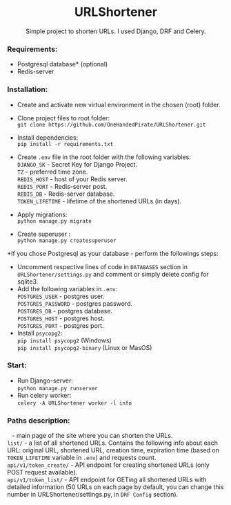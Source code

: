 <h1 align="center"> URLShortener </h1>

<p align="center">Simple project to shorten URLs. I used Django, DRF and Celery.</p>

### Requirements:
- Postgresql database* (optional)
- Redis-server

### Installation:
- Create and activate new virtual environment in the chosen (root) folder. 
- Clone project files to root folder: <br> ```git clone https://github.com/OneHandedPirate/URLShortener.git```
- Install dependencies: <br> ```pip install -r requirements.txt```
- Create `.env` file in the root folder with the following variables:<br>
    `DJANGO_SK` - Secret Key for Django Project.<br>
    `TZ` - preferred time zone.<br>
    `REDIS_HOST` - host of your Redis server.<br>
    `REDIS_PORT` - Redis-server post.<br>
    `REDIS_DB` - Redis-server database.<br>
    `TOKEN_LIFETIME` - lifetime of the shortened URLs (in days).<br>
 
- Apply migrations: <br> ```python manage.py migrate```
- Create superuser : <br> ```python manage.py createsuperuser```


*If you chose Postgresql as your database  - perform the followings steps:<br>  
  - Uncomment respective lines of code in `DATABASES` section in `URLShortener/settings.py` and comment or simply delete config for sqlite3.
  - Add the following variables in `.env`:<br>
    `POSTGRES_USER` - postgres user.<br>
    `POSTGRES_PASSWORD` - postgres password.<br>
    `POSTGRES_DB` - postgres database.<br>
    `POSTGRES_HOST` - postgres host.<br>
    `POSTGRES_PORT` - postgres port.<br>
  - Install `psycopg2`:<br>
    `pip install psycopg2` (Windows)<br>
    `pip install psycopg2-binary` (Linux or MasOS)
### Start:

- Run Django-server: <br> `python manage.py runserver`
- Run celery worker: <br> `celery -A URLShortener worker -l info`

### Paths description:

  ` ` - main page of the site where you can shorten the URLs.<br>
  `list/` - a list of all shortened URLs. Contains the following info about each URL: original URL, shortened URL, creation time, expiration time (based on `TOKEN_LIFETIME` variable in `.env`) and requests count.<br>
  `api/v1/token_create/` - API endpoint for creating shortened URLs (only POST request available).<br>
  `api/v1/token_list/` - API endpoint for GETing all shortened URLs with detailed information (50 URLs on each page by default, you can change this number in URLShortener/settings.py, in  `DRF Config` section).
  
